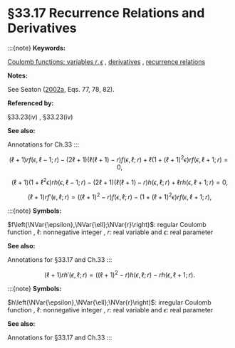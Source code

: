# §33.17 Recurrence Relations and Derivatives

:::{note}
**Keywords:**

[Coulomb functions: variables $r,\epsilon$](http://dlmf.nist.gov/search/search?q=Coulomb%20functions%3A%20variables%20r%2C%CF%B5) , [derivatives](http://dlmf.nist.gov/search/search?q=derivatives) , [recurrence relations](http://dlmf.nist.gov/search/search?q=recurrence%20relations)

**Notes:**

See Seaton ([2002a](./bib/S.html#bib2034 "Coulomb functions for attractive and repulsive potentials and for positive and negative energies"), Eqs. 77, 78, 82).

**Referenced by:**

§33.23(iv) , §33.23(iv)

**See also:**

Annotations for Ch.33
:::


<a id="E1"></a>
$$
(\ell+1)rf\left(\epsilon,\ell-1;r\right)-(2\ell+1)\left(\ell(\ell+1)-r\right)f\left(\epsilon,\ell;r\right)+\ell\left(1+(\ell+1)^{2}\epsilon\right)rf\left(\epsilon,\ell+1;r\right)=0, \tag{33.17.1}
$$


<a id="E2"></a>
$$
(\ell+1)\left(1+\ell^{2}\epsilon\right)rh\left(\epsilon,\ell-1;r\right)-(2\ell+1)\left(\ell(\ell+1)-r\right)h\left(\epsilon,\ell;r\right)+\ell rh\left(\epsilon,\ell+1;r\right)=0, \tag{33.17.2}
$$

<a id="EGx1"></a>

$$
\displaystyle(\ell+1)rf'\left(\epsilon,\ell;r\right) \displaystyle=\left((\ell+1)^{2}-r\right)f\left(\epsilon,\ell;r\right)-\left(1+(\ell+1)^{2}\epsilon\right)rf\left(\epsilon,\ell+1;r\right), \tag{33.17.3}
$$

:::{note}
**Symbols:**

$f\left(\NVar{\epsilon},\NVar{\ell};\NVar{r}\right)$: regular Coulomb function , $\ell$: nonnegative integer , $r$: real variable and $\epsilon$: real parameter

**See also:**

Annotations for §33.17 and Ch.33
:::

$$
\displaystyle(\ell+1)rh'\left(\epsilon,\ell;r\right) \displaystyle=\left((\ell+1)^{2}-r\right)h\left(\epsilon,\ell;r\right)-rh\left(\epsilon,\ell+1;r\right). \tag{33.17.4}
$$

:::{note}
**Symbols:**

$h\left(\NVar{\epsilon},\NVar{\ell};\NVar{r}\right)$: irregular Coulomb function , $\ell$: nonnegative integer , $r$: real variable and $\epsilon$: real parameter

**See also:**

Annotations for §33.17 and Ch.33
:::
